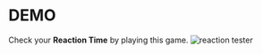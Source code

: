 # DEMO
Check your **Reaction Time** by playing this game.
![reaction tester](https://user-images.githubusercontent.com/42304018/59152926-1f6f4e00-8a6c-11e9-9fc6-52c0c3c18ef5.gif)
